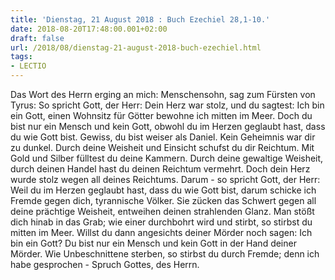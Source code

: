 ```yaml
---
title: 'Dienstag, 21 August 2018 : Buch Ezechiel 28,1-10.'
date: 2018-08-20T17:48:00.001+02:00
draft: false
url: /2018/08/dienstag-21-august-2018-buch-ezechiel.html
tags: 
- LECTIO
---
```


Das Wort des Herrn erging an mich: Menschensohn, sag zum Fürsten von Tyrus: So spricht Gott, der Herr: Dein Herz war stolz, und du sagtest: Ich bin ein Gott, einen Wohnsitz für Götter bewohne ich mitten im Meer. Doch du bist nur ein Mensch und kein Gott, obwohl du im Herzen geglaubt hast, dass du wie Gott bist. Gewiss, du bist weiser als Daniel. Kein Geheimnis war dir zu dunkel. Durch deine Weisheit und Einsicht schufst du dir Reichtum. Mit Gold und Silber fülltest du deine Kammern. Durch deine gewaltige Weisheit, durch deinen Handel hast du deinen Reichtum vermehrt. Doch dein Herz wurde stolz wegen all deines Reichtums. Darum - so spricht Gott, der Herr: Weil du im Herzen geglaubt hast, dass du wie Gott bist, darum schicke ich Fremde gegen dich, tyrannische Völker. Sie zücken das Schwert gegen all deine prächtige Weisheit, entweihen deinen strahlenden Glanz. Man stößt dich hinab in das Grab; wie einer durchbohrt wird und stirbt, so stirbst du mitten im Meer. Willst du dann angesichts deiner Mörder noch sagen: Ich bin ein Gott? Du bist nur ein Mensch und kein Gott in der Hand deiner Mörder. Wie Unbeschnittene sterben, so stirbst du durch Fremde; denn ich habe gesprochen - Spruch Gottes, des Herrn.